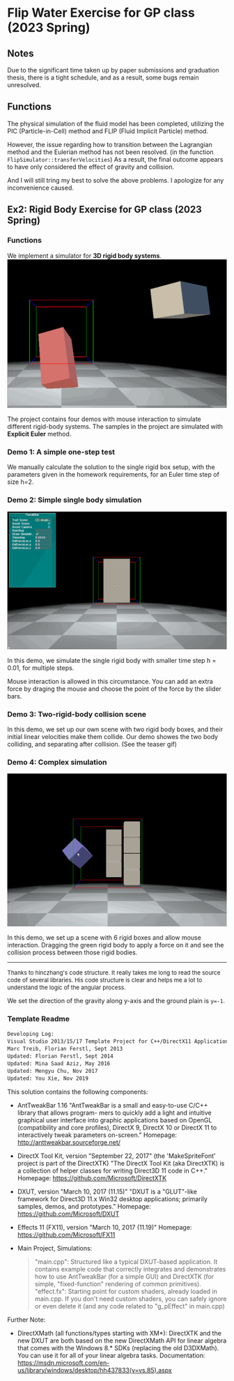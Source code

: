 # Flip Water Exercise for GP class (2023 Spring)

## Notes

Due to the significant time taken up by paper submissions and graduation thesis, there is a tight schedule, and as a result, some bugs remain unresolved.

## Functions

The physical simulation of the fluid model has been completed, utilizing the PIC (Particle-in-Cell) method and FLIP (Fluid Implicit Particle) method.

However, the issue regarding how to transition between the Lagrangian method and the Eulerian method has not been resolved. (in the function `FlipSimulator::transferVelocities`) As a result, the final outcome appears to have only considered the effect of gravity and collision.

And I will still tring my best to solve the above problems. I apologize for any inconvenience caused.

## Ex2: Rigid Body Exercise for GP class (2023 Spring)

### Functions

We implement a simulator for **3D rigid body systems**. ![](demo.gif)

The project contains four demos with mouse interaction to simulate different rigid-body systems. The samples in the project are simulated with **Explicit Euler** method.

### Demo 1: A simple one-step test

We manually calculate the solution to the single rigid box setup, with the parameters given in the homework requirements, for an Euler time step of size h=2.

### Demo 2: Simple single body simulation

![](demo2.gif)

In this demo, we simulate the single rigid body with smaller time step h = 0.01, for multiple steps. 

Mouse interaction is allowed in this circumstance. You can add an extra force by draging the mouse and choose the point of the force by the slider bars.

### Demo 3: Two-rigid-body collision scene

In this demo, we set up our own scene with two rigid body boxes, and their initial linear velocities make them collide. Our demo showes the two body colliding, and separating after collision. (See the teaser gif)

### Demo 4: Complex simulation

![](demo4.gif)

In this demo, we set up a scene with 6 rigid boxes and allow mouse interaction. Dragging the green rigid body to apply a force on it and see the collision process between those rigid bodies.

---
<font size="2"> Thanks to hinczhang's code structure. It really takes me long to read the source code of several libraries. His code structure is clear and helps me a lot to understand the logic of the angular process. </font>

We set the direction of the gravity along y-axis and the ground plain is `y=-1`.

### Template Readme

``` txt
Developing Log: 
Visual Studio 2013/15/17 Template Project for C++/DirectX11 Application
Marc Treib, Florian Ferstl, Sept 2013 
Updated: Florian Ferstl, Sept 2014 
Updated: Mina Saad Aziz, May 2016 
Updated: Mengyu Chu, Nov 2017    
Updated: You Xie, Nov 2019
```

This solution contains the following components:

 - AntTweakBar 1.16 
   "AntTweakBar is a small and easy-to-use C/C++ library that allows program-
   mers to quickly add a light and intuitive graphical user interface into 
   graphic applications based on OpenGL (compatibility and core profiles), 
   DirectX 9, DirectX 10 or DirectX 11 to interactively tweak parameters 
   on-screen."
   Homepage: http://anttweakbar.sourceforge.net/

 - DirectX Tool Kit, version "September 22, 2017" 
   (the 'MakeSpriteFont' project is part of the DirectXTK)
   "The DirectX Tool Kit (aka DirectXTK) is a collection of helper classes for
   writing Direct3D 11 code in C++."
   Homepage: https://github.com/Microsoft/DirectXTK
 
 - DXUT, version "March 10, 2017 (11.15)"
   "DXUT is a "GLUT"-like framework for Direct3D 11.x Win32 desktop 
   applications; primarily samples, demos, and prototypes."
   Homepage: https://github.com/Microsoft/DXUT

 - Effects 11 (FX11), version "March 10, 2017 (11.19)"
   Homepage: https://github.com/Microsoft/FX11

 - Main Project, Simulations:
   > "main.cpp": Structured like a typical DXUT-based application. It contains
     example code that correctly integrates and demonstrates how to use 
	 AntTweakBar (for a simple GUI) and DirectXTK (for simple, "fixed-function"
	 rendering of common primitives).
   > "effect.fx": Starting point for custom shaders, already loaded in 
     main.cpp. If  you don't need custom shaders, you can safely ignore or even
	 delete it (and any code related to "g_pEffect" in main.cpp)
	 
Further Note:

 - DirectXMath (all functions/types starting with XM*): DirectXTK and the new 
   DXUT are both based on the new DirectXMath API for linear algebra that comes
   with the Windows 8.* SDKs (replacing the old D3DXMath). You can use it for
   all of your linear algebra tasks.
   Documentation: https://msdn.microsoft.com/en-us/library/windows/desktop/hh437833(v=vs.85).aspx
